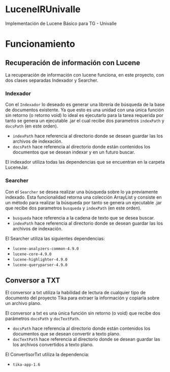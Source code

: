 # LuceneIRUnivalle
Implementación de Lucene Básico para TG - Univalle

# Funcionamiento
## Recuperación de información con Lucene
La recuperación de información con lucene funciona, en este proyecto, con dos clases separadas 
Indexador y Searcher.

### Indexador
Con el `Indexador` lo deseado es generar una librería de búsqueda de 
la base de documentos existente. Ya que esto es una unidad con una única función sin retorno (o retorno void) 
lo ideal es ejecutarlo para la tarea requerida por tanto se genera un ejecutable .jar el cual recibe dos 
parametros `indexPath` y `docsPath` (en este orden).

- `indexPath` hace referencia al directorio donde se desean guardar las los archivos de indexación.
- `docsPath` hace referencia al directorio donde están contenidos los documentos que se desean indexar y 
en un futuro buscar.

El indexador utiliza todas las dependencias que se encuentran en la carpeta LuceneJar.

### Searcher
Con el `Searcher` se desea realizar una búsqueda sobre lo ya previamente indexado. Esta funcionalidad retorna 
una colección ArrayList y consiste en un método para realizar la búsqueda por tanto se genera un ejecutable .jar 
que recibe dos parametros `busqueda` y `indexPath` (en este orden).

- `busqueda` hace referencia a la cadena de texto que se desea buscar.
- `indexPath` hace referencia al directorio donde se desean guardar las los archivos de indexación.

El Searcher utiliza las siguientes dependencias:

- `lucene-analyzers-common-4.9.0`
- `lucene-core-4.9.0`
- `lucene-highlighter-4.9.0`
- `lucene-queryparser-4.9.0`

## Conversor a TXT
El conversor a txt utiliza la habilidad de lectura de cualquier tipo de documento del proyecto Tika para 
extraer la información y copiarla sobre un archivo plano.

El conversor a txt es una única función sin retorno (o void) que recibe dos parámetros `docsPath` y 
`docTextPath`.

- `docsPath` hace referencia al directorio donde están contenidos los documentos que se desean convertir a 
texto plano.
-  `docTextPath` hace referencia al directorio donde se desean guardar las los archivos convertidos a 
texto plano.

El ConvertisorTxt utiliza la dependencia:

- `tika-app-1.6`
